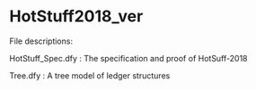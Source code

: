 # HotStuff2018_ver

File descriptions:

HotStuff_Spec.dfy : The specification and proof of HotSuff-2018

Tree.dfy : A tree model of ledger structures
